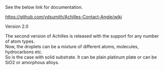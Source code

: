 See the below link for documentation.

https://github.com/ydsumith/Achilles-Contact-Angle/wiki

Version 2.0 

The second version of Achilles is released with the support for any number of atom types.  
Now, the droplets can be a mixture of different atoms, molecules, hydrocarbons etc.  
So is the case with solid substrate. It can be plain platinum plate or can be SiO2 or amorphous alloys.

